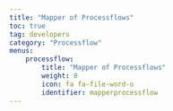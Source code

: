 ```yaml
---
title: "Mapper of Processflows"
toc: true
tag: developers
category: "Processflow"
menus: 
    processflow:
        title: "Mapper of Processflows"
        weight: 8
        icon: fa fa-file-word-o
        identifier: mapperprocessflow
---
```





